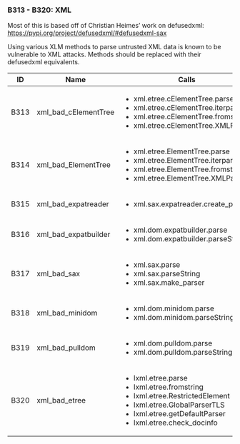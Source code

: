 ### B313 - B320: XML

Most of this is based off of Christian Heimes’ work on defusedxml:
<a href="https://pypi.org/project/defusedxml/#defusedxml-sax" class="uri reference external">https://pypi.org/project/defusedxml/#defusedxml-sax</a>

Using various XLM methods to parse untrusted XML data is known to be
vulnerable to XML attacks. Methods should be replaced with their
defusedxml equivalents.

<table>
<colgroup>
<col style="width: 8%" />
<col style="width: 28%" />
<col style="width: 49%" />
<col style="width: 15%" />
</colgroup>
<thead>
<tr class="header">
<th>ID</th>
<th>Name</th>
<th>Calls</th>
<th>Severity</th>
</tr>
</thead>
<tbody>
<tr class="odd">
<td>B313</td>
<td>xml_bad_cElementTree</td>
<td><ul>
<li>xml.etree.cElementTree.parse</li>
<li>xml.etree.cElementTree.iterparse</li>
<li>xml.etree.cElementTree.fromstring</li>
<li>xml.etree.cElementTree.XMLParser</li>
</ul></td>
<td>Medium</td>
</tr>
<tr class="even">
<td>B314</td>
<td>xml_bad_ElementTree</td>
<td><ul>
<li>xml.etree.ElementTree.parse</li>
<li>xml.etree.ElementTree.iterparse</li>
<li>xml.etree.ElementTree.fromstring</li>
<li>xml.etree.ElementTree.XMLParser</li>
</ul></td>
<td>Medium</td>
</tr>
<tr class="odd">
<td>B315</td>
<td>xml_bad_expatreader</td>
<td><ul>
<li>xml.sax.expatreader.create_parser</li>
</ul></td>
<td>Medium</td>
</tr>
<tr class="even">
<td>B316</td>
<td>xml_bad_expatbuilder</td>
<td><ul>
<li>xml.dom.expatbuilder.parse</li>
<li>xml.dom.expatbuilder.parseString</li>
</ul></td>
<td>Medium</td>
</tr>
<tr class="odd">
<td>B317</td>
<td>xml_bad_sax</td>
<td><ul>
<li>xml.sax.parse</li>
<li>xml.sax.parseString</li>
<li>xml.sax.make_parser</li>
</ul></td>
<td>Medium</td>
</tr>
<tr class="even">
<td>B318</td>
<td>xml_bad_minidom</td>
<td><ul>
<li>xml.dom.minidom.parse</li>
<li>xml.dom.minidom.parseString</li>
</ul></td>
<td>Medium</td>
</tr>
<tr class="odd">
<td>B319</td>
<td>xml_bad_pulldom</td>
<td><ul>
<li>xml.dom.pulldom.parse</li>
<li>xml.dom.pulldom.parseString</li>
</ul></td>
<td>Medium</td>
</tr>
<tr class="even">
<td>B320</td>
<td>xml_bad_etree</td>
<td><ul>
<li>lxml.etree.parse</li>
<li>lxml.etree.fromstring</li>
<li>lxml.etree.RestrictedElement</li>
<li>lxml.etree.GlobalParserTLS</li>
<li>lxml.etree.getDefaultParser</li>
<li>lxml.etree.check_docinfo</li>
</ul></td>
<td>Medium</td>
</tr>
</tbody>
</table>
